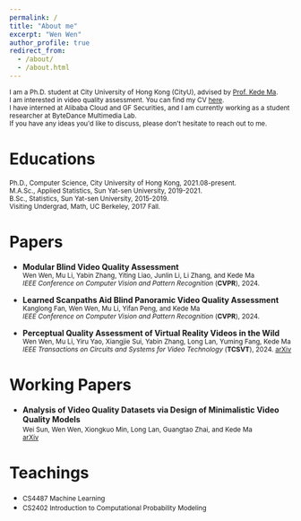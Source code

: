 ```yaml
---
permalink: /
title: "About me"
excerpt: "Wen Wen"
author_profile: true
redirect_from: 
  - /about/
  - /about.html
---
```

<small>I am a Ph.D. student at City University of Hong Kong (CityU), advised by [Prof. Kede Ma](https://kedema.org/).</small>  
<small>I am interested in video quality assessment. You can find my CV [here](https://github.com/winwinwenwen77/wenwen.github.io/blob/master/assets/wenwen_cv.pdf).</small>  
<small>I have interned at Alibaba Cloud and GF Securities, and I am currently working as a student researcher at ByteDance Multimedia Lab.</small>  
<small>If you have any ideas you'd like to discuss, please don't hesitate to reach out to me.</small>  


  
Educations
======
<small>Ph.D., Computer Science, City University of Hong Kong, 2021.08-present.</small>    
<small>M.A.Sc., Applied Statistics, Sun Yat-sen University, 2019-2021.</small>    
<small>B.Sc., Statistics, Sun Yat-sen University, 2015-2019.</small>    
<small>Visiting Undergrad, Math, UC Berkeley, 2017 Fall.</small>   


Papers
======
- **Modular Blind Video Quality Assessment**  
  <small>Wen Wen, Mu Li, Yabin Zhang, Yiting Liao, Junlin Li, Li Zhang, and Kede Ma</small>  
  <small>*IEEE Conference on Computer Vision and Pattern Recognition* (**CVPR**), 2024.</small>  

- **Learned Scanpaths Aid Blind Panoramic Video Quality Assessment**  
  <small>Kanglong Fan, Wen Wen, Mu Li, Yifan Peng, and Kede Ma</small>  
  <small>*IEEE Conference on Computer Vision and Pattern Recognition* (**CVPR**), 2024.</small>  

- **Perceptual Quality Assessment of Virtual Reality Videos in the Wild**  
  <small>Wen Wen, Mu Li, Yiru Yao, Xiangjie Sui, Yabin Zhang, Long Lan, Yuming Fang, Kede Ma</small>  
  <small>*IEEE Transactions on Circuits and Systems for Video Technology* (**TCSVT**), 2024.
  [arXiv](https://arxiv.org/abs/2206.08751)</small>  

  
Working Papers
====== 
- **Analysis of Video Quality Datasets via Design of Minimalistic Video Quality Models**  
  <small>Wei Sun, Wen Wen, Xiongkuo Min, Long Lan, Guangtao Zhai, and Kede Ma  
  [arXiv](https://arxiv.org/abs/2307.13981)</small>  


  
Teachings
======
- <small>CS4487 Machine Learning</small>  
- <small>CS2402 Introduction to Computational Probability Modeling</small>  



